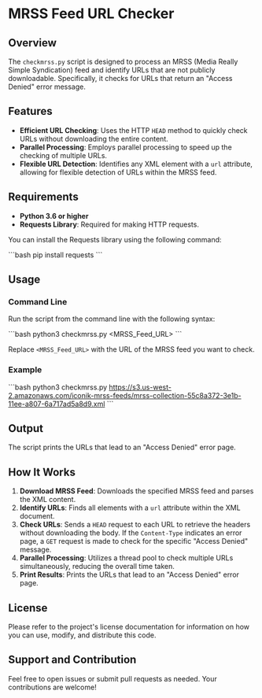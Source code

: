 # MRSS Feed URL Checker

## Overview

The `checkmrss.py` script is designed to process an MRSS (Media Really Simple Syndication) feed and identify URLs that are not publicly downloadable. Specifically, it checks for URLs that return an "Access Denied" error message.

## Features

- **Efficient URL Checking**: Uses the HTTP `HEAD` method to quickly check URLs without downloading the entire content.
- **Parallel Processing**: Employs parallel processing to speed up the checking of multiple URLs.
- **Flexible URL Detection**: Identifies any XML element with a `url` attribute, allowing for flexible detection of URLs within the MRSS feed.

## Requirements

- **Python 3.6 or higher**
- **Requests Library**: Required for making HTTP requests.

You can install the Requests library using the following command:

\`\`\`bash
pip install requests
\`\`\`

## Usage

### Command Line

Run the script from the command line with the following syntax:

\`\`\`bash
python3 checkmrss.py <MRSS_Feed_URL>
\`\`\`

Replace `<MRSS_Feed_URL>` with the URL of the MRSS feed you want to check.

### Example

\`\`\`bash
python3 checkmrss.py https://s3.us-west-2.amazonaws.com/iconik-mrss-feeds/mrss-collection-55c8a372-3e1b-11ee-a807-6a717ad5a8d9.xml
\`\`\`

## Output

The script prints the URLs that lead to an "Access Denied" error page.

## How It Works

1. **Download MRSS Feed**: Downloads the specified MRSS feed and parses the XML content.
2. **Identify URLs**: Finds all elements with a `url` attribute within the XML document.
3. **Check URLs**: Sends a `HEAD` request to each URL to retrieve the headers without downloading the body. If the `Content-Type` indicates an error page, a `GET` request is made to check for the specific "Access Denied" message.
4. **Parallel Processing**: Utilizes a thread pool to check multiple URLs simultaneously, reducing the overall time taken.
5. **Print Results**: Prints the URLs that lead to an "Access Denied" error page.

## License

Please refer to the project's license documentation for information on how you can use, modify, and distribute this code.

## Support and Contribution

Feel free to open issues or submit pull requests as needed. Your contributions are welcome!
